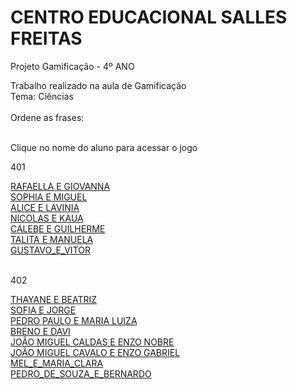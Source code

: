 # CENTRO EDUCACIONAL SALLES FREITAS
<head>
<meta charset="utf-8">
</head>
Projeto Gamificação - 4º ANO

<p>Trabalho realizado na aula de Gamificação<br>
Tema: Ciências<br><br>
Ordene as frases:<br><br>

Clique no nome do aluno para acessar o jogo</p>
<p>401</p>
<a href="https://silvalaine.github.io/4-ano_Salles/RAFAELLA_E_GIOVANNA/">RAFAELLA E GIOVANNA</a><br>
<a href="https://silvalaine.github.io/4-ano_Salles/SOPHIA_E_MIGUEL/">SOPHIA E MIGUEL</a><br>
<a href="https://silvalaine.github.io/4-ano_Salles/ALICE_E_LAVINIA">ALICE E LAVINIA</a><br>
<a href="https://silvalaine.github.io/4-ano_Salles/NICOLAS_E_KAUA/">NICOLAS E KAUA</a><br>
<a href="https://silvalaine.github.io/4-ano_Salles/CALEBE_E_GUILHERME/">CALEBE E GUILHERME</a><br>
<a href="https://silvalaine.github.io/4-ano_Salles/TALITA_E_MANUELA/">TALITA E MANUELA</a><br>
<a href="https://silvalaine.github.io/4-ano_Salles/GUSTAVO_E_VITOR">GUSTAVO_E_VITOR</a><br>

<br>

<p>402</p>

<a href="https://silvalaine.github.io/4-ano_Salles/THAYANE_E_BEATRIZHAES/">THAYANE E BEATRIZ</a><br>
<a href="https://silvalaine.github.io/4-ano_Salles/SOFIA_E_JORGE/">SOFIA E JORGE</a><br>
<a href="https://silvalaine.github.io/4-ano_Salles/PEDRO_PAULO_E_MARIA_LUIZA/">PEDRO PAULO E MARIA LUIZA</a><br>
<a href="https://silvalaine.github.io/4-ano_Salles/BRENO_E_DAVIA">BRENO E DAVI</a><br>
<a href="https://silvalaine.github.io/4-ano_Salles/JOAO_MIGUEL_CALDAS_E_ENZO_NOBR/">JOÃO MIGUEL CALDAS E ENZO NOBRE</a><br>
<a href="https://silvalaine.github.io/4-ano_Salles/JOAO_MIGUEL_CAVALO_E_ENZO_GABR/">JOÃO MIGUEL CAVALO E ENZO GABRIEL</a><br>
<a href="https://silvalaine.github.io/4-ano_Salles/MEL_E_MARIA_CLARA/">MEL_E_MARIA_CLARA</a><br>
<a href="https://silvalaine.github.io/4-ano_Salles/PEDRO_DE_SOUZA_E_BERNARDO">PEDRO_DE_SOUZA_E_BERNARDO</a><br>

